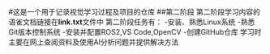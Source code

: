 #这是一个用于记录视觉学习过程及项目的仓库
##第二阶段
第二阶段学习内容的语雀文档链接在**link.txt**文件中
第二阶段任务有：
-安装、熟悉Linux系统
-熟悉Git版本控制系统
-安装并配置ROS2,VS Code,OpenCV
-创建GitHub仓库
学习时主要在网上查阅资料及使用AI分析问题并提供解决方法
